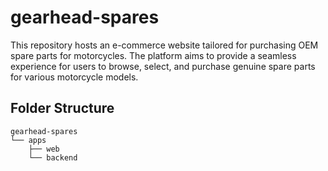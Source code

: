 # gearhead-spares

This repository hosts an e-commerce website tailored for purchasing OEM spare parts for motorcycles. The platform aims to provide a seamless experience for users to browse, select, and purchase genuine spare parts for various motorcycle models.

## Folder Structure

```
gearhead-spares
└── apps
    ├── web
    └── backend

```
